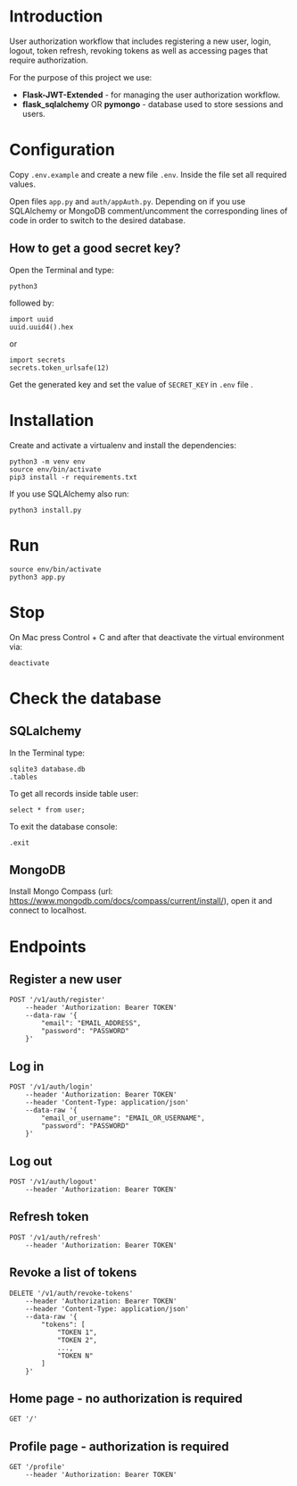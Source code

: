 # Introduction
User authorization workflow that includes registering a new user, login, logout, token refresh, revoking tokens as well as accessing pages that require authorization.

For the purpose of this project we use:
- **Flask-JWT-Extended** - for managing the user authorization workflow.
- **flask_sqlalchemy** OR **pymongo** - database used to store sessions and users.

# Configuration
Copy `.env.example` and create a new file `.env`. Inside the file set all required values.

Open files `app.py` and `auth/appAuth.py`. Depending on if you use SQLAlchemy or MongoDB comment/uncomment the corresponding lines of code in order to switch to the desired database.

## How to get a good secret key?
Open the Terminal and type:
```
python3
```

followed by:

```
import uuid
uuid.uuid4().hex

```

or

```
import secrets
secrets.token_urlsafe(12)
```

Get the generated key and set the value of `SECRET_KEY` in `.env` file .


# Installation
Create and activate a virtualenv and install the dependencies:
```
python3 -m venv env
source env/bin/activate
pip3 install -r requirements.txt
```

If you use SQLAlchemy also run:
```
python3 install.py
```

# Run
```
source env/bin/activate
python3 app.py
```

# Stop
On Mac press Control + C and after that deactivate the virtual environment via:
```
deactivate
```

# Check the database
## SQLalchemy
In the Terminal type:
```
sqlite3 database.db
.tables
```

To get all records inside table user:
```
select * from user;
```

To exit the database console:
```
.exit
```

## MongoDB
Install Mongo Compass (url: https://www.mongodb.com/docs/compass/current/install/), open it and connect to localhost.

# Endpoints
## Register a new user
```
POST '/v1/auth/register'
    --header 'Authorization: Bearer TOKEN'
    --data-raw '{
        "email": "EMAIL_ADDRESS",
        "password": "PASSWORD"
    }'
```

## Log in
```
POST '/v1/auth/login'
    --header 'Authorization: Bearer TOKEN'
    --header 'Content-Type: application/json'
    --data-raw '{
        "email_or_username": "EMAIL_OR_USERNAME",
        "password": "PASSWORD"
    }'
```

## Log out
```
POST '/v1/auth/logout'
    --header 'Authorization: Bearer TOKEN'
```

## Refresh token
```
POST '/v1/auth/refresh'
    --header 'Authorization: Bearer TOKEN'
```

## Revoke a list of tokens
```
DELETE '/v1/auth/revoke-tokens'
    --header 'Authorization: Bearer TOKEN'
    --header 'Content-Type: application/json'
    --data-raw '{
        "tokens": [
            "TOKEN 1",
            "TOKEN 2",
            ...,
            "TOKEN N"
        ]
    }'
```

## Home page - no authorization is required
```
GET '/'
```

## Profile page - authorization is required
```
GET '/profile'
    --header 'Authorization: Bearer TOKEN'
```
